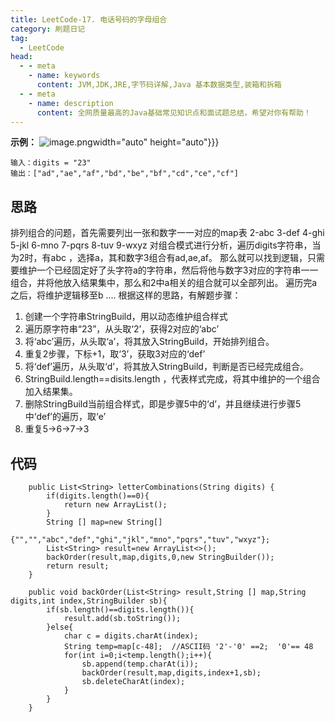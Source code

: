 ```yaml
---
title: LeetCode-17. 电话号码的字母组合
category: 刷题日记
tag:
  - LeetCode
head:
  - - meta
    - name: keywords
      content: JVM,JDK,JRE,字节码详解,Java 基本数据类型,装箱和拆箱
  - - meta
    - name: description
      content: 全网质量最高的Java基础常见知识点和面试题总结，希望对你有帮助！
---
```

**示例：**
![image.png](https://www.leyuna.xyz/image/2021-10-13/image.png)width="auto" height="auto"}}}
```
输入：digits = "23"
输出：["ad","ae","af","bd","be","bf","cd","ce","cf"]
```
## 思路
排列组合的问题，首先需要列出一张和数字一一对应的map表
2-abc
3-def
4-ghi
5-jkl
6-mno
7-pqrs
8-tuv
9-wxyz
对组合模式进行分析，遍历digits字符串，当为2时，有abc ，选择a，其和数字3组合有ad,ae,af。
那么就可以找到逻辑，只需要维护一个已经固定好了头字符a的字符串，然后将他与数字3对应的字符串一一组合，并将他放入结果集中，那么和2中a相关的组合就可以全部列出。
遍历完a之后，将维护逻辑移至b
....
根据这样的思路，有解题步骤：
1. 创建一个字符串StringBuild，用以动态维护组合样式
2. 遍历原字符串“23”，从头取‘2’，获得2对应的‘abc’
3. 将‘abc’遍历，从头取‘a’，将其放入StringBuild，开始排列组合。
4. 重复2步骤，下标+1，取‘3’，获取3对应的‘def’
5. 将‘def’遍历，从头取‘d’，将其放入StringBuild，判断是否已经完成组合。
6. StringBuild.length==disits.length ，代表样式完成，将其中维护的一个组合加入结果集。
7. 删除StringBuild当前组合样式，即是步骤5中的‘d’，并且继续进行步骤5中‘def’的遍历，取‘e’
8. 重复5->6->7->3

## 代码
```
    public List<String> letterCombinations(String digits) {
        if(digits.length()==0){
            return new ArrayList();
        }
        String [] map=new String[]
              {"","","abc","def","ghi","jkl","mno","pqrs","tuv","wxyz"};
        List<String> result=new ArrayList<>();
        backOrder(result,map,digits,0,new StringBuilder());
        return result;
    }

    public void backOrder(List<String> result,String [] map,String digits,int index,StringBuilder sb){
        if(sb.length()==digits.length()){
            result.add(sb.toString());
        }else{
            char c = digits.charAt(index);
            String temp=map[c-48];  //ASCII码 '2'-'0' ==2;  '0'== 48
            for(int i=0;i<temp.length();i++){
                sb.append(temp.charAt(i));
                backOrder(result,map,digits,index+1,sb);
                sb.deleteCharAt(index);
            }
        }
    }
```
